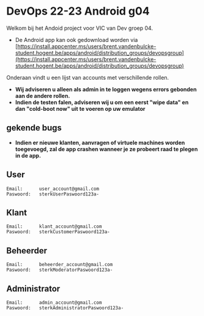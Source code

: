 # DevOps 22-23 Android g04

Welkom bij het Andoid project voor VIC van Dev groep 04.

- De Android app kan ook gedownload worden via [https://install.appcenter.ms/users/brent.vandenbulcke-student.hogent.be/apps/android/distribution_groups/devopsgroup](https://install.appcenter.ms/users/brent.vandenbulcke-student.hogent.be/apps/android/distribution_groups/devopsgroup)

Onderaan vindt u een lijst van accounts met verschillende rollen.

- **Wij adviseren u alleen als admin in te loggen wegens errors gebonden aan de andere rollen.**
- **Indien de testen falen, adviseren wij u om een eerst "wipe data" en dan "cold-boot now" uit te voeren op uw emulator**

## gekende bugs
- **Indien er nieuwe klanten, aanvragen of virtuele machines worden toegevoegd, zal de app crashen wanneer je ze probeert raad te plegen in de app.**

## User
```
Email:		user_account@gmail.com
Paswoord:	sterkUserPaswoord123a-
```

## Klant
```
Email: 		klant_account@gmail.com
Paswoord:	sterkCustomerPaswoord123a-
```

## Beheerder
```
Email: 		beheerder_account@gmail.com
Paswoord:	sterkModeratorPaswoord123a-
```

## Administrator
```
Email: 		admin_account@gmail.com
Paswoord:	sterkAdministratorPaswoord123a-
```
